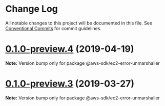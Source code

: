 # Change Log

All notable changes to this project will be documented in this file.
See [Conventional Commits](https://conventionalcommits.org) for commit guidelines.

# [0.1.0-preview.4](https://github.com/aws/aws-sdk-js-v3/compare/@aws-sdk/ec2-error-unmarshaller@0.1.0-preview.3...@aws-sdk/ec2-error-unmarshaller@0.1.0-preview.4) (2019-04-19)

**Note:** Version bump only for package @aws-sdk/ec2-error-unmarshaller





# [0.1.0-preview.3](https://github.com/aws/aws-sdk-js-v3/compare/@aws-sdk/ec2-error-unmarshaller@0.1.0-preview.2...@aws-sdk/ec2-error-unmarshaller@0.1.0-preview.3) (2019-03-27)

**Note:** Version bump only for package @aws-sdk/ec2-error-unmarshaller
